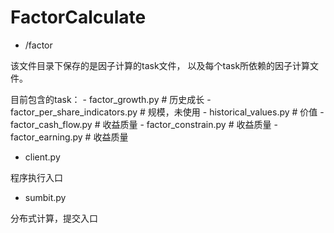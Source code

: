 # FactorCalculate

- /factor

该文件目录下保存的是因子计算的task文件， 以及每个task所依赖的因子计算文件。

目前包含的task：
    - factor_growth.py  # 历史成长
    - factor_per_share_indicators.py  # 规模，未使用
    - historical_values.py  # 价值
    - factor_cash_flow.py  # 收益质量
    - factor_constrain.py  # 收益质量
    - factor_earning.py  # 收益质量

- client.py

程序执行入口

- sumbit.py

分布式计算，提交入口
